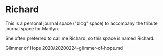 # Richard

This is a personal journal space ("blog" space)
to accompany the tribute journal space for Marilyn.

She often preferred to call me Richard,
so this space is named Richard.


Glimmer of Hope
2020/20200224-glimmer-of-hope.md


